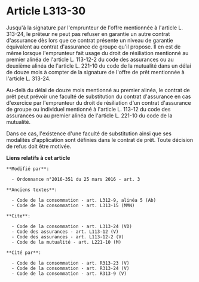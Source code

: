 # Article L313-30

Jusqu'à la signature par l'emprunteur de l'offre mentionnée à l'article L. 313-24, le prêteur ne peut pas refuser en garantie
un autre contrat d'assurance dès lors que ce contrat présente un niveau de garantie équivalent au contrat d'assurance de
groupe qu'il propose. Il en est de même lorsque l'emprunteur fait usage du droit de résiliation mentionné au premier alinéa
de l'article L. 113-12-2 du code des assurances ou au deuxième alinéa de l'article L. 221-10 du code de la mutualité dans un
délai de douze mois à compter de la signature de l'offre de prêt mentionnée à l'article L. 313-24. 

Au-delà du délai de douze mois mentionné au premier alinéa, le contrat de prêt peut prévoir une faculté de substitution du
contrat d'assurance en cas d'exercice par l'emprunteur du droit de résiliation d'un contrat d'assurance de groupe ou
individuel mentionné à l'article L. 113-12 du code des assurances ou au premier alinéa de l'article L. 221-10 du code de la
mutualité. 

Dans ce cas, l'existence d'une faculté de substitution ainsi que ses modalités d'application sont définies dans le contrat de
prêt. Toute décision de refus doit être motivée.

**Liens relatifs à cet article**

	**Modifié par**:

	  - Ordonnance n°2016-351 du 25 mars 2016 - art. 3

	**Anciens textes**:

	  - Code de la consommation - art. L312-9, alinéa 5 (Ab)
	  - Code de la consommation - art. L313-15 (MMN)

	**Cite**:

	  - Code de la consommation - art. L313-24 (VD)
	  - Code des assurances - art. L113-12 (V)
	  - Code des assurances - art. L113-12-2 (V)
	  - Code de la mutualité - art. L221-10 (M)

	**Cité par**:

	  - Code de la consommation - art. R313-23 (V)
	  - Code de la consommation - art. R313-24 (V)
	  - Code de la consommation - art. R313-9 (V)
